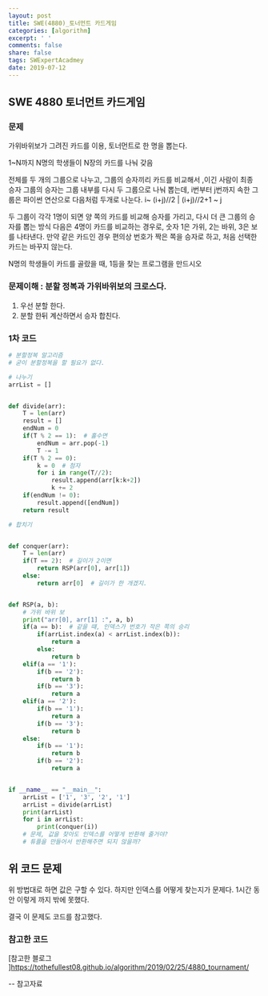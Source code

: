 ```yaml
---
layout: post
title: SWE(4880)_토너먼트 카드게임
categories: [algorithm]
excerpt: ' '
comments: false
share: false
tags: SWExpertAcadmey
date: 2019-07-12
---
```


## SWE 4880 토너먼트 카드게임

### 문제

가위바위보가 그려진 카드를 이용, 토너먼트로 한 명을 뽑는다.

1~N까지 N명의 학생들이 N장의 카드를 나눠 갖음

전체를 두 개의 그룹으로 나누고, 그룹의 승자끼리 카드를 비교해서 ,이긴 사람이 최종 승자
그룹의 승자는 그룹 내부를 다시 두 그룹으로 나눠 뽑는데, i번부터 j번까지 속한 그룹은 파이썬 연산으로 다음처럼 두개로 나눈다.
i~ (i+j)//2 | (i+j)//2+1 ~ j

두 그룹이 각각 1명이 되면 양 쪽의 카드를 비교해 승자를 가리고, 다시 더 큰 그룹의 승자를 뽑는 방식
다음은 4명이 카드를 비교하는 경우로, 숫자 1은 가위, 2는 바위, 3은 보를 나타낸다.
만약 같은 카드인 경우 편의상 번호가 짝은 쪽을 승자로 하고, 처음 선택한 카드는 바꾸지 않는다.

N명의 학생들이 카드를 골랐을 때, 1등을 찾는 프로그램을 만드시오

### 문제이해 : 분할 정복과 가위바위보의 크로스다.

1. 우선 분할 한다.
2. 분할 한뒤 계산하면서 승자 합친다.

### 1차 코드

```python
# 분할정복 알고리즘
# 굳이 분할정복을 할 필요가 없다.

# 나누기
arrList = []


def divide(arr):
    T = len(arr)
    result = []
    endNum = 0
    if(T % 2 == 1):  # 홀수면
        endNum = arr.pop(-1)
        T -= 1
    if(T % 2 == 0):
        k = 0  # 첨자
        for i in range(T//2):
            result.append(arr[k:k+2])
            k += 2
    if(endNum != 0):
        result.append([endNum])
    return result

# 합치기


def conquer(arr):
    T = len(arr)
    if(T == 2):  # 길이가 2이면
        return RSP(arr[0], arr[1])
    else:
        return arr[0]  # 길이가 한 개겠지.


def RSP(a, b):
    # 가위 바위 보
    print("arr[0], arr[1] :", a, b)
    if(a == b):  # 같을 떄, 인덱스가 번호가 작은 쪽의 승리
        if(arrList.index(a) < arrList.index(b)):
            return a
        else:
            return b
    elif(a == '1'):
        if(b == '2'):
            return b
        if(b == '3'):
            return a
    elif(a == '2'):
        if(b == '1'):
            return a
        if(b == '3'):
            return b
    else:
        if(b == '1'):
            return b
        if(b == '2'):
            return a


if __name__ == "__main__":
    arrList = ['1', '3', '2', '1']
    arrList = divide(arrList)
    print(arrList)
    for i in arrList:
        print(conquer(i))
    # 문제, 값을 찾아도 인덱스를 어떻게 반환해 줄거야?
    # 튜플을 만들어서 반환해주면 되지 않을까?


```

## 위 코드 문제

위 방법대로 하면 값은 구할 수 있다.
하지만 인덱스를 어떻게 찾는지가 문제다.
1시간 동안 이렇게 까지 밖에 못했다.

결국 이 문제도 코드를 참고했다.

### 참고한 코드

[참고한 블로그 ]<https://tothefullest08.github.io/algorithm/2019/02/25/4880_tournament/>

--
참고자료

```

```
